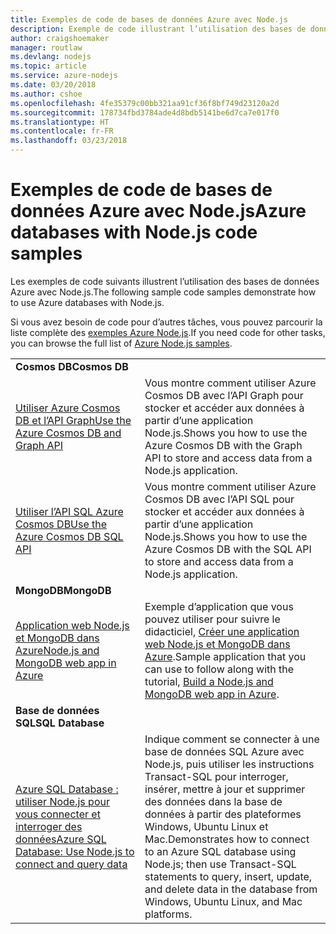 ```yaml
---
title: Exemples de code de bases de données Azure avec Node.js
description: Exemple de code illustrant l’utilisation des bases de données Azure avec Node.js.
author: craigshoemaker
manager: routlaw
ms.devlang: nodejs
ms.topic: article
ms.service: azure-nodejs
ms.date: 03/20/2018
ms.author: cshoe
ms.openlocfilehash: 4fe35379c00bb321aa91cf36f8bf749d23120a2d
ms.sourcegitcommit: 178734fbd3784ade4d8bdb5141be6d7ca7e017f0
ms.translationtype: HT
ms.contentlocale: fr-FR
ms.lasthandoff: 03/23/2018
---
```

# <a name="azure-databases-with-nodejs-code-samples"></a><span data-ttu-id="2b7d6-103">Exemples de code de bases de données Azure avec Node.js</span><span class="sxs-lookup"><span data-stu-id="2b7d6-103">Azure databases with Node.js code samples</span></span>

<span data-ttu-id="2b7d6-104">Les exemples de code suivants illustrent l’utilisation des bases de données Azure avec Node.js.</span><span class="sxs-lookup"><span data-stu-id="2b7d6-104">The following sample code samples demonstrate how to use Azure databases with Node.js.</span></span>

<span data-ttu-id="2b7d6-105">Si vous avez besoin de code pour d’autres tâches, vous pouvez parcourir la liste complète des [exemples Azure Node.js](https://azure.microsoft.com/resources/samples/?term=nodejs).</span><span class="sxs-lookup"><span data-stu-id="2b7d6-105">If you need code for other tasks, you can browse the full list of [Azure Node.js samples](https://azure.microsoft.com/resources/samples/?term=nodejs).</span></span>

| | |
|---|---|
| <span data-ttu-id="2b7d6-106">**Cosmos DB**</span><span class="sxs-lookup"><span data-stu-id="2b7d6-106">**Cosmos DB**</span></span> ||
| [<span data-ttu-id="2b7d6-107">Utiliser Azure Cosmos DB et l’API Graph</span><span class="sxs-lookup"><span data-stu-id="2b7d6-107">Use the Azure Cosmos DB and Graph API</span></span>](https://azure.microsoft.com/resources/samples/azure-cosmos-db-graph-nodejs-getting-started/) | <span data-ttu-id="2b7d6-108">Vous montre comment utiliser Azure Cosmos DB avec l’API Graph pour stocker et accéder aux données à partir d’une application Node.js.</span><span class="sxs-lookup"><span data-stu-id="2b7d6-108">Shows you how to use the Azure Cosmos DB with the Graph API to store and access data from a Node.js application.</span></span> |
| [<span data-ttu-id="2b7d6-109">Utiliser l’API SQL Azure Cosmos DB</span><span class="sxs-lookup"><span data-stu-id="2b7d6-109">Use the Azure Cosmos DB SQL API</span></span>](https://azure.microsoft.com/resources/samples/azure-cosmos-db-documentdb-nodejs-getting-started/) | <span data-ttu-id="2b7d6-110">Vous montre comment utiliser Azure Cosmos DB avec l’API SQL pour stocker et accéder aux données à partir d’une application Node.js.</span><span class="sxs-lookup"><span data-stu-id="2b7d6-110">Shows you how to use the Azure Cosmos DB with the SQL API to store and access data from a Node.js application.</span></span> |
| <span data-ttu-id="2b7d6-111">**MongoDB**</span><span class="sxs-lookup"><span data-stu-id="2b7d6-111">**MongoDB**</span></span> ||
| [<span data-ttu-id="2b7d6-112">Application web Node.js et MongoDB dans Azure</span><span class="sxs-lookup"><span data-stu-id="2b7d6-112">Node.js and MongoDB web app in Azure</span></span>](https://azure.microsoft.com/resources/samples/meanjs/) | <span data-ttu-id="2b7d6-113">Exemple d’application que vous pouvez utiliser pour suivre le didacticiel, [Créer une application web Node.js et MongoDB dans Azure](http://docs.microsoft.com/azure/app-service-web/app-service-web-tutorial-nodejs-mongodb-app?toc=/azure/node/toc.json&bc=/azure/node/toc.json).</span><span class="sxs-lookup"><span data-stu-id="2b7d6-113">Sample application that you can use to follow along with the tutorial, [Build a Node.js and MongoDB web app in Azure](http://docs.microsoft.com/azure/app-service-web/app-service-web-tutorial-nodejs-mongodb-app?toc=/azure/node/toc.json&bc=/azure/node/toc.json).</span></span> |
| <span data-ttu-id="2b7d6-114">**Base de données SQL**</span><span class="sxs-lookup"><span data-stu-id="2b7d6-114">**SQL Database**</span></span> ||
| [<span data-ttu-id="2b7d6-115">Azure SQL Database : utiliser Node.js pour vous connecter et interroger des données</span><span class="sxs-lookup"><span data-stu-id="2b7d6-115">Azure SQL Database: Use Node.js to connect and query data</span></span>](https://docs.microsoft.com/azure/sql-database/sql-database-connect-query-nodejs) | <span data-ttu-id="2b7d6-116">Indique comment se connecter à une base de données SQL Azure avec Node.js, puis utiliser les instructions Transact-SQL pour interroger, insérer, mettre à jour et supprimer des données dans la base de données à partir des plateformes Windows, Ubuntu Linux et Mac.</span><span class="sxs-lookup"><span data-stu-id="2b7d6-116">Demonstrates how to connect to an Azure SQL database using Node.js; then use Transact-SQL statements to query, insert, update, and delete data in the database from Windows, Ubuntu Linux, and Mac platforms.</span></span> |
